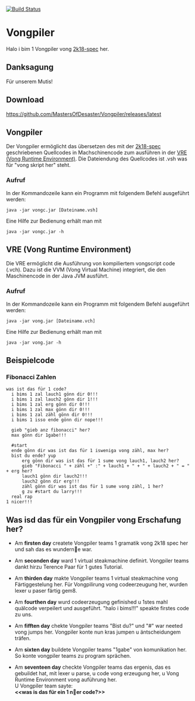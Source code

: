 [![Build Status](https://travis-ci.org/MastersOfDesaster/Vongpiler.svg?branch=master)](https://travis-ci.org/MastersOfDesaster/Vongpiler)
# Vongpiler

Halo i bim 1 Vongpiler vong [2k18-spec](https://github.com/MastersOfDesaster/2k18-spec) her.

## Danksagung

Für unserem Mutis!

## Download

https://github.com/MastersOfDesaster/Vongpiler/releases/latest

## Vongpiler

Der Vongpiler ermöglicht das übersetzen des mit der [2k18-spec](https://github.com/MastersOfDesaster/2k18-spec) geschriebenen Quellcodes in Machschinencode zum ausführen in der [VRE (Vong Runtime Environment)](#vre).
Die Dateiendung des Quellcodes ist .vsh was für "vong skript her" steht.

### Aufruf

In der Kommandozeile kann ein Programm mit folgendem Befehl ausgeführt werden:

 ```shell
 java -jar vongc.jar [Dateiname.vsh]
 ```
 
 Eine Hilfe zur Bedienung erhält man mit 
 
 ```shell
 java -jar vongc.jar -h
 ``` 

<a name="vre"/>

## VRE (Vong Runtime Environment)

Die VRE ermöglicht die Ausführung von kompiliertem vongscript code (.vch).
Dazu ist die VVM (Vong Virtual Machine) integriert, die den Maschinencode in der Java JVM ausführt.

### Aufruf

In der Kommandozeile kann ein Programm mit folgendem Befehl ausgeführt werden:

```shell
java -jar vong.jar [Dateiname.vch]
```

Eine Hilfe zur Bedienung erhält man mit 

```shell
java -jar vong.jar -h
```

## Beispielcode

### Fibonacci Zahlen

```2k18
was ist das für 1 code?
  i bims 1 zal lauch1 gönn dir 0!!!
  i bims 1 zal lauch2 gönn dir 1!!!
  i bims 1 zal erg gönn dir 0!!!
  i bims 1 zal max gönn dir 0!!!
  i bims 1 zal zähl gönn dir 0!!!
  i bims 1 isso ende gönn dir nope!!!

  gieb "gieb anz fibonacci" her?
  max gönn dir 1gabe!!!

  #start
  ende gönn dir was ist das für 1 isweniga vong zähl, max her?
  bist du ende? yup
      erg gönn dir was ist das für 1 sume vong lauch1, lauch2 her?
      gieb "Fibonacci " + zähl +" :" + lauch1 + " + " + lauch2 + " = " + erg her?
      lauch1 gönn dir lauch2!!!
      lauch2 gönn dir erg!!!
      zähl gönn dir was ist das für 1 sume vong zähl, 1 her?
      g zu #start du larry!!!
  real rap
1 nicer!!!
```

## Was isd das für ein Vongpiler vong Erschafung her?

* Am **firsten day** createte Vongpiler teams 1 gramatik vong 2k18 spec her und sah das es wundern🍦e war.

* Am **seconden day** ward 1 virtual steakmachine definirt. Vongpiler teams dankt hirzu Terence Paar für 1 gutes Tutorial. 

* Am **thirden day** makte Vongpiler teams 1 virtual steakmachine vong Färtiggestelung her. Für Vongpilirung vong codeerzeugung her, wurden lexer u paser färtig gem8.

* Am **fourthen day**  wurd codeerzeugung gefinished u 1stes mahl quälcode verpeilert und ausgeführt. "halo i bims!!!" speakte firstes code zu uns.

* Am **fifften day** chekte Vongpiler teams "Bist du?" und "#" war neeted vong jumps her. Vongpiler konte nun kras jumpen u äntscheidungem träfen.

* Am **sixten day** buildete Vongpiler teams "1gabe" von komunikation her. So konte vongpiler teams zu program sprächen.

* Am **seventeen day** checkte Vongpiler teams das ergenis, das es gebuildet hat, mit lexer u parse, u code vong erzeugung her, u Vong Runtime Environment vong auführung her.  
   U Vongpiler team sayte:  
   **<<was is das für ein 1 n🍦er code?>>**
